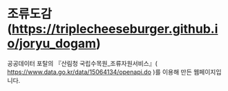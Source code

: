 # 조류도감(https://triplecheeseburger.github.io/joryu_dogam)

공공데이터 포탈의 『산림청 국립수목원_조류자원서비스』( https://www.data.go.kr/data/15064134/openapi.do )를 이용해 만든 웹페이지입니다.

